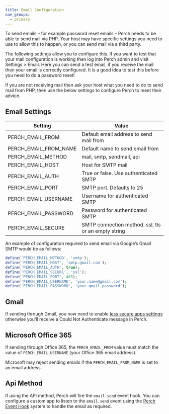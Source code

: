 ```yaml
---
title: Email Configuration
nav_groups:
  - primary
---
```


To send emails – for example password reset emails – Perch needs to be able to send mail via PHP. Your host may have specific settings you need to use to allow this to happen, or you can send mail via a third party.

The following settings allow you to configure this. If you want to test that your mail configuration is working then log into Perch admin and visit Settings > Email. Here you can send a test email, if you receive the mail then your email is correctly configured. It is a good idea to test this before you need to do a password reset!

If you are not receiving mail then ask your host what you need to do to send mail from PHP, then use the below settings to configure Perch to meet their advice.

## Email Settings

|Setting|Value|
|-|-|
|PERCH_EMAIL_FROM|Default email address to send mail from|
|PERCH_EMAIL_FROM_NAME|Default name to send email from|
|PERCH_EMAIL_METHOD|mail, smtp, sendmail, api|
|PERCH_EMAIL_HOST|Host for SMTP mail|
|PERCH_EMAIL_AUTH|True or false. Use authenticated SMTP|
|PERCH_EMAIL_PORT|SMTP port. Defaults to 25|
|PERCH_EMAIL_USERNAME|Username for authenticated SMTP|
|PERCH_EMAIL_PASSWORD|Password for authenticated SMTP|
|PERCH_EMAIL_SECURE|SMTP connection method. ssl, tls or an empty string|

An example of configuration required to send email via Google’s Gmail SMTP would be as follows:

```php
define('PERCH_EMAIL_METHOD', 'smtp');
define('PERCH_EMAIL_HOST', 'smtp.gmail.com');
define('PERCH_EMAIL_AUTH', true);
define('PERCH_EMAIL_SECURE', 'ssl');
define('PERCH_EMAIL_PORT', 465);
define('PERCH_EMAIL_USERNAME', 'your.name@gmail.com');
define('PERCH_EMAIL_PASSWORD', 'your gmail password');
```

## Gmail
If sending through Gmail, you now need to enable [less secure apps settings](https://www.google.com/settings/security/lesssecureapps) otherwise you'll receive a Could Not Authenticate message in Perch.

## Microsoft Office 365
If sending through Office 365, the `PERCH_EMAIL_FROM` value must match the value of `PERCH_EMAIL_USERNAME` (your Office 365 email address).

Microsoft may reject sending emails if the `PERCH_EMAIL_FROM_NAME` is set to an email address.

## Api Method
If using the API method, Perch will fire the `email.send` event hook.   You can configure a custom app to listen to the `email.send` event using the [Perch Event Hook](/api/events/) system to handle the email as required.